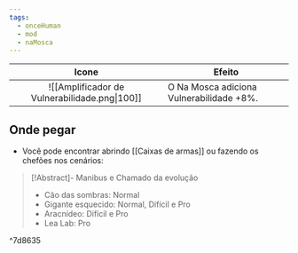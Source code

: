 ```yaml
---
tags:
  - onceHuman
  - mod
  - naMosca
---
```


|              Icone              | Efeito                                                       |
| :-----------------------------: | ------------------------------------------------------------ |
| ![[Amplificador de Vulnerabilidade.png\|100]] | O Na Mosca adiciona Vulnerabilidade +8%. |

## Onde pegar

- Você pode encontrar abrindo [[Caixas de armas]] ou fazendo os chefões nos cenários:

> [!Abstract]- Manibus e Chamado da evolução
> - Cão das sombras: Normal  
> - Gigante esquecido: Normal, Difícil e Pro  
> - Aracnídeo: Difícil e Pro  
> - Lea Lab: Pro

^7d8635

